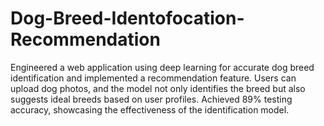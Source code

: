 # Dog-Breed-Identofocation-Recommendation
Engineered a web application using deep learning for accurate dog breed identification and implemented a recommendation feature. Users can upload dog photos, and the model not only identifies the breed but also suggests ideal breeds based on user profiles.    Achieved 89% testing accuracy, showcasing the effectiveness of the identification model.
